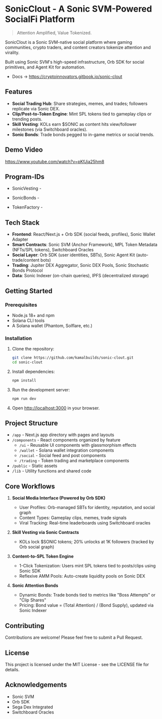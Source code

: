 # SonicClout - A Sonic SVM-Powered SocialFi Platform

> Attention Amplified, Value Tokenized.

SonicClout is a Sonic SVM-native social platform where gaming communities, crypto traders, and content creators tokenize attention and virality. 

Built using Sonic SVM's high-speed infrastructure, Orb SDK for social primitives, and Agent Kit for automation.

- Docs -> https://cryptoinnovators.gitbook.io/sonic-clout

## Features

- **Social Trading Hub**: Share strategies, memes, and trades; followers replicate via Sonic DEX.
- **Clip/Post-to-Token Engine**: Mint SPL tokens tied to gameplay clips or trending posts.
- **Skill Vesting**: KOLs earn $SONIC as content hits view/follower milestones (via Switchboard oracles).
- **Sonic Bonds**: Trade bonds pegged to in-game metrics or social trends.

## Demo Video

https://www.youtube.com/watch?v=pKfJja25hm8

## Program-IDs

* SonicVesting - 

* SonicBonds - 

* TokenFactory - 

## Tech Stack

- **Frontend**: React/Next.js + Orb SDK (social feeds, profiles), Sonic Wallet Adapter
- **Smart Contracts**: Sonic SVM (Anchor Framework), MPL Token Metadata (NFTs/SPL tokens), Switchboard Oracles
- **Social Layer**: Orb SDK (user identities, SBTs), Sonic Agent Kit (auto-trade/content bots)
- **Trading**: Jupiter DEX Aggregator, Sonic DEX Pools, Sonic Stochastic Bonds Protocol
- **Data**: Sonic Indexer (on-chain queries), IPFS (decentralized storage)

## Getting Started

### Prerequisites

- Node.js 18+ and npm
- Solana CLI tools
- A Solana wallet (Phantom, Solflare, etc.)

### Installation

1. Clone the repository:
   ```bash
   git clone https://github.com/kamalbuilds/sonic-clout.git
   cd sonic-clout
   ```

2. Install dependencies:
   ```bash
   npm install
   ```

3. Run the development server:
   ```bash
   npm run dev
   ```

4. Open [http://localhost:3000](http://localhost:3000) in your browser.

## Project Structure

- `/app` - Next.js app directory with pages and layouts
- `/components` - React components organized by feature
  - `/ui` - Reusable UI components with glassmorphism effects
  - `/wallet` - Solana wallet integration components
  - `/social` - Social feed and post components
  - `/trading` - Token trading and marketplace components
- `/public` - Static assets
- `/lib` - Utility functions and shared code

## Core Workflows

1. **Social Media Interface (Powered by Orb SDK)**
   - User Profiles: Orb-managed SBTs for identity, reputation, and social graph
   - Content Types: Gameplay clips, memes, trade signals
   - Viral Tracking: Real-time leaderboards using Switchboard oracles

2. **Skill Vesting via Sonic Contracts**
   - KOLs lock $SONIC tokens; 20% unlocks at 1K followers (tracked by Orb social graph)

3. **Content-to-SPL Token Engine**
   - 1-Click Tokenization: Users mint SPL tokens tied to posts/clips using Sonic SDK
   - Reflexive AMM Pools: Auto-create liquidity pools on Sonic DEX

4. **Sonic Attention Bonds**
   - Dynamic Bonds: Trade bonds tied to metrics like "Boss Attempts" or "Clip Shares"
   - Pricing: Bond value = (Total Attention) / (Bond Supply), updated via Sonic Indexer

## Contributing

Contributions are welcome! Please feel free to submit a Pull Request.

## License

This project is licensed under the MIT License - see the LICENSE file for details.

## Acknowledgements

- Sonic SVM
- Orb SDK
- Sega Dex Integrated
- Switchboard Oracles 